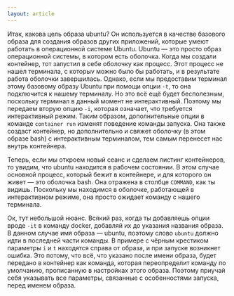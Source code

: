 ```yaml
---
layout: article
---
```

Итак, какова цель образа ubuntu? Он используется в качестве базового образа для создания образов других приложений, которые умеют работать в операционной системе Ubuntu. Ubuntu — это просто образ операционной системы, в котором есть оболочка. Когда мы создали контейнер, тот запустил в себе оболочку как процесс. Этот процесс не нашел терминала, c которыv можно было бы работать, и в результате работа оболочки завершилась. Однако, если мы предоставим терминал этому базовому образу Ubuntu при помощи опции `-t`, то она подключится к нашему терминалу. Но это всё ещё будет бесполезным, поскольку терминал в данный момент не интерактивный. Поэтому мы передаем вторую опцию `-i`, которая означает, что требуется интерактивный режим. Таким образом, дополнительные опции в команде `container run` изменят поведение команды запуска. Она также создаст контейнер, но дополнительно и свяжет оболочку (в этом образе bash) с интерактивным терминалом, тем самым перенесет нас внутрь контейнера.

Теперь, если мы откроем новый сеанс и сделаем листинг контейнеров, то увидим, что ubuntu находится в рабочем состоянии. В этом случае основной процесс, который бежит в контейнере, и для которого он живет — это оболочка bash. Она отражена в столбце `COMMAND`, как ты видишь. Поскольку мы находимся в оболочке, работающей в интерактивном режиме, она просто ожидает команду с нашего терминала.

Ок, тут небольшой нюанс. Всякий раз, когда ты добавляешь опции вроде `-it` в команду docker, добавляй их до указания названия образа. В данном случае имя образа — ubuntu, поэтому слово `ubuntu` должно идти в последней части команды. В примере с чёрным крестиком параметры `i` и `t` находятся справа от образа, и при запуске возникнет ошибка. Это потому, что всё, что указано после имени образа, будет передано в контейнер как команда, которая переопределит команду по умолчанию, прописанную в настройках этого образа. Поэтому приучай себя указывать все параметры, связанные с особенностями запуска, перед именем образа.
